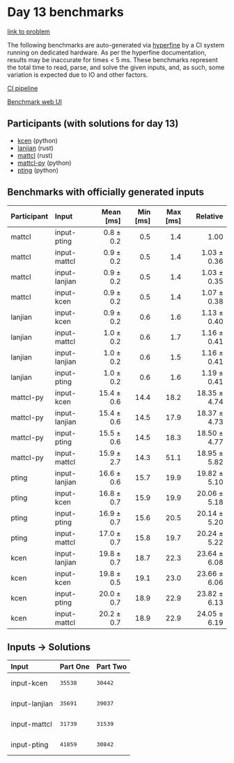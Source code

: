 # Day 13 benchmarks

[link to problem](https://adventofcode.com/2023/day/13)

The following benchmarks are auto-generated via
[hyperfine](https://github.com/sharkdp/hyperfine) by a CI system running on
dedicated hardware. As per the hyperfine documentation, results may be
inaccurate for times < 5 ms. These benchmarks represent the total time to read,
parse, and solve the given inputs, and, as such, some variation is expected due
to IO and other factors.

[CI pipeline](http://ci.papercode.net:8080/teams/main/pipelines/aoc2023)

[Benchmark web UI](https://aoc.ancalagon.black)


## Participants (with solutions for day 13)

- [kcen](https://github.com/kcen/aoc2023) (python)
- [lanjian](https://github.com/lanjian/aoc-2023) (rust)
- [mattcl](https://github.com/mattcl/aoc2023) (rust)
- [mattcl-py](https://github.com/mattcl/aoc2023-py) (python)
- [pting](https://github.com/pting/aoc2023) (python)


## Benchmarks with officially generated inputs

| Participant | Input | Mean [ms] | Min [ms] | Max [ms] | Relative |
|:---|:---|---:|---:|---:|---:|
| mattcl | input-pting | 0.8 ± 0.2 | 0.5 | 1.4 | 1.00 |
| mattcl | input-mattcl | 0.9 ± 0.2 | 0.5 | 1.4 | 1.03 ± 0.36 |
| mattcl | input-lanjian | 0.9 ± 0.2 | 0.5 | 1.4 | 1.03 ± 0.35 |
| mattcl | input-kcen | 0.9 ± 0.2 | 0.5 | 1.4 | 1.07 ± 0.38 |
| lanjian | input-kcen | 0.9 ± 0.2 | 0.6 | 1.6 | 1.13 ± 0.40 |
| lanjian | input-mattcl | 1.0 ± 0.2 | 0.6 | 1.7 | 1.16 ± 0.41 |
| lanjian | input-lanjian | 1.0 ± 0.2 | 0.6 | 1.5 | 1.16 ± 0.41 |
| lanjian | input-pting | 1.0 ± 0.2 | 0.6 | 1.6 | 1.19 ± 0.41 |
| mattcl-py | input-kcen | 15.4 ± 0.6 | 14.4 | 18.2 | 18.35 ± 4.74 |
| mattcl-py | input-lanjian | 15.4 ± 0.6 | 14.5 | 17.9 | 18.37 ± 4.73 |
| mattcl-py | input-pting | 15.5 ± 0.6 | 14.5 | 18.3 | 18.50 ± 4.77 |
| mattcl-py | input-mattcl | 15.9 ± 2.7 | 14.3 | 51.1 | 18.95 ± 5.82 |
| pting | input-lanjian | 16.6 ± 0.6 | 15.7 | 19.9 | 19.82 ± 5.10 |
| pting | input-kcen | 16.8 ± 0.7 | 15.9 | 19.9 | 20.06 ± 5.18 |
| pting | input-pting | 16.9 ± 0.7 | 15.6 | 20.5 | 20.14 ± 5.20 |
| pting | input-mattcl | 17.0 ± 0.7 | 15.8 | 19.7 | 20.24 ± 5.22 |
| kcen | input-lanjian | 19.8 ± 0.7 | 18.7 | 22.3 | 23.64 ± 6.08 |
| kcen | input-kcen | 19.8 ± 0.5 | 19.1 | 23.0 | 23.66 ± 6.06 |
| kcen | input-pting | 20.0 ± 0.7 | 18.9 | 22.9 | 23.82 ± 6.13 |
| kcen | input-mattcl | 20.2 ± 0.7 | 18.9 | 22.9 | 24.05 ± 6.19 |


## Inputs -> Solutions

| Input | Part One | Part Two |
|:---|:---|:---|
|input-kcen|<pre>35538</pre>|<pre>30442</pre>|
|input-lanjian|<pre>35691</pre>|<pre>39037</pre>|
|input-mattcl|<pre>31739</pre>|<pre>31539</pre>|
|input-pting|<pre>41859</pre>|<pre>30842</pre>|